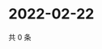 # 2022-02-22

共 0 条

<!-- BEGIN WEIBO -->
<!-- 最后更新时间 Tue Feb 22 2022 14:17:14 GMT+0800 (China Standard Time) -->

<!-- END WEIBO -->
